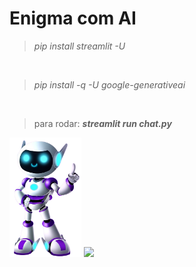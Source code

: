 # Enigma com AI

> *pip install streamlit -U*

<br>

> *pip install -q -U google-generativeai*

<br>

> para rodar: _**streamlit run chat.py**_


<img src="https://github.com/Sarah781/Chatbot-Alura/blob/main/Robo.png" width=115>
<a href="https://www.linkedin.com/in/sarah-santana-843394200/" target="_blank"><img src="https://img.shields.io/badge/-LinkedIn-%230077B5?style=for-the-badge&logo=linkedin&logoColor=white" target="_blank"></a
